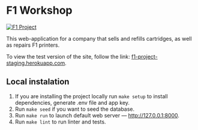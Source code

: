 # F1 Workshop

[![F1 Project](https://github.com/SabirIvaN/f1-project/actions/workflows/main.yml/badge.svg)](https://github.com/SabirIvaN/f1-project/actions/workflows/main.yml)


[comment]: # (This web application is publicly available with the permission of F1.)

This web-application for a company that sells and refills cartridges, as well as repairs F1 printers.

To view the test version of the site, follow the link: [f1-project-staging.herokuapp.com](https://f1-project-staging.herokuapp.com).

## Local instalation

1. If you are installing the project locally run `make setup` to install dependencies, generate .env file and app key.
2. Run `make seed` if you want to seed the database.
3. Run `make run` to launch default web server — http://127.0.0.1:8000.
4. Run `make lint` to run linter and tests.
